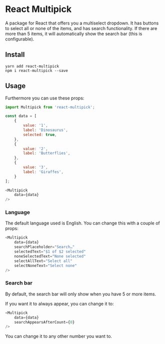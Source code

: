 # React Multipick

A package for React that offers you a multiselect dropdown.
It has buttons to select all or none of the items, and has search functionality.
If there are more than 5 items, it will automatically show the search bar (this is configurable).

## Install

```
yarn add react-multipick
npm i react-multipick --save
```

## Usage


Furthermore you can use these props:

```js
import Multipick from 'react-multipick';

const data = [
    {
        value: '1',
        label: 'Dinosaurus',
        selected: true,
    },
    {
        value: '2',
        label: 'Butterflies',
    },
    {
        value: '3',
        label: 'Giraffes',
    }
];

<Multipick
    data={data}
/>
```

### Language

The default language used is English. You can change this with a couple of props:

```js
<Multipick
    data={data}
    searchPlaceholder="Search…"
    selectedText="$1 of $2 selected"
    noneSelectedText="None selected"
    selectAllText="Select all"
    selectNoneText="Select none"
/>
```

### Search bar

By default, the search bar will only show when you have 5 or more items.

If you want it to always appear, you can change it to:

```js
<Multipick
    data={data}
    searchAppearsAfterCount={0}
/>
```

You can change it to any other number you want to.
